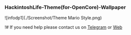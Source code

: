 ### HackintoshLife-Theme(for-OpenCore)-Wallpaper

![infodp1](./Screenshot/Theme Mario Style.png)

!# If you need help please contact us on [Telegram](https://t.me/HackintoshLife_it) or [Web](https://www.hackintoshlife.it/)
